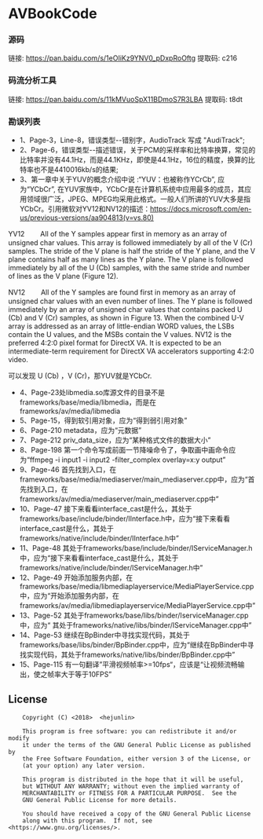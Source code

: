 # AVBookCode

### 源码

链接: https://pan.baidu.com/s/1eOIiKz9YNV0_pDxpRoOftg  提取码: c216

### 码流分析工具

链接: https://pan.baidu.com/s/11kMVuoSpX11BDmoS7R3LBA  提取码: t8dt

### 勘误列表

- 1、Page-3，Line-8，错误类型--错别字，AudioTrack 写成 "AudiTrack";
- 2、Page-6，错误类型--描述错误，关于PCM的采样率和比特率换算，常见的比特率并没有44.1Hz，而是44.1KHz，即使是44.1Hz，16位的精度，换算的比特率也不是4410016kb/s的结果;
- 3、第一章中关于YUV的概念介绍中说 :“YUV：也被称作YCrCb”, 应为“YCbCr”, 在YUV家族中，YCbCr是在计算机系统中应用最多的成员，其应用领域很广泛，JPEG、MPEG均采用此格式。一般人们所讲的YUV大多是指YCbCr。引用微软对YV12和NV12的描述：https://docs.microsoft.com/en-us/previous-versions/aa904813(v=vs.80)

YV12
　　All of the Y samples appear first in memory as an array of unsigned char values. This array is followed immediately by all of the V (Cr) samples. The stride of the V plane is half the stride of the Y plane, and the V plane contains half as many lines as the Y plane. The V plane is followed immediately by all of the U (Cb) samples, with the same stride and number of lines as the V plane (Figure 12).

NV12
　　All of the Y samples are found first in memory as an array of unsigned char values with an even number of lines. The Y plane is followed immediately by an array of unsigned char values that contains packed U (Cb) and V (Cr) samples, as shown in Figure 13. When the combined U-V array is addressed as an array of little-endian WORD values, the LSBs contain the U values, and the MSBs contain the V values. NV12 is the preferred 4:2:0 pixel format for DirectX VA. It is expected to be an intermediate-term requirement for DirectX VA accelerators supporting 4:2:0 video.

可以发现 U (Cb) ，V (Cr)，那YUV就是YCbCr.

- 4、Page-23处libmedia.so库源文件的目录不是frameworks/base/media/libmedia，而是在frameworks/av/media/libmedia
- 5、Page-15，得到软引用对象，应为“得到弱引用对象”
- 6、Page-210 metadata，应为“元数据”
- 7、Page-212 priv_data_size，应为“某种格式文件的数据大小”
- 8、Page-198 第一个命令写成前面一节降噪命令了，争取画中画命令应为“ffmpeg -i input1 -i input2 -filter_complex overlay=x:y output”
- 9、Page-46 首先找到入口，在frameworks/base/media/mediaserver/main_mediaserver.cpp中，应为“首先找到入口，在frameworks/av/media/mediaserver/main_mediaserver.cpp中”
- 10、Page-47 接下来看看interface_cast是什么，其处于frameworks/base/include/binder/IInterface.h中，应为“接下来看看interface_cast是什么，其处于frameworks/native/include/binder/IInterface.h中”
- 11、Page-48 其处于frameworks/base/include/binder/IServiceManager.h中，应为“接下来看看interface_cast是什么，其处于frameworks/native/include/binder/IServiceManager.h中”
- 12、Page-49 开始添加服务内部，在frameworks/base/media/libmediaplayerservice/MediaPlayerService.cpp中，应为“开始添加服务内部，在frameworks/av/media/libmediaplayerservice/MediaPlayerService.cpp中”
- 13、Page-52 其处于frameworks/base/libs/binder/IserviceManager.cpp中，应为“ 其处于frameworks/native/libs/binder/IServiceManager.cpp中”
- 14、Page-53 继续在BpBinder中寻找实现代码，其处于frameworks/base/libs/binder/BpBinder.cpp中，应为“继续在BpBinder中寻找实现代码，其处于frameworks/native/libs/binder/BpBinder.cpp中”
- 15、Page-115 有一句翻译”平滑视频帧率>=10fps“，应该是“让视频流畅输出，使之帧率大于等于10FPS”

License
--------
```
    Copyright (C) <2018>  <hejunlin>

    This program is free software: you can redistribute it and/or modify
    it under the terms of the GNU General Public License as published by
    the Free Software Foundation, either version 3 of the License, or
    (at your option) any later version.

    This program is distributed in the hope that it will be useful,
    but WITHOUT ANY WARRANTY; without even the implied warranty of
    MERCHANTABILITY or FITNESS FOR A PARTICULAR PURPOSE.  See the
    GNU General Public License for more details.

    You should have received a copy of the GNU General Public License
    along with this program.  If not, see <https://www.gnu.org/licenses/>.
```

